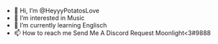 - 👋 Hi, I’m @HeyyyPotatosLove
- 👀 I’m interested in Music
- 🌱 I’m currently learning Englisch
- 📫 How to reach me Send Me A Discord Request Moonlight<3#9888

<!---
HeyyyPotatosLove/HeyyyPotatosLove is a ✨ special ✨ repository because its `README.md` (this file) appears on your GitHub profile.
You can click the Preview link to take a look at your changes.
--->
